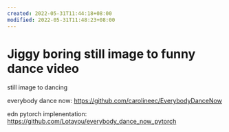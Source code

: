 ```yaml
---
created: 2022-05-31T11:44:18+08:00
modified: 2022-05-31T11:48:23+08:00
---
```


# Jiggy boring still image to funny dance video

still image to dancing

everybody dance now:
https://github.com/carolineec/EverybodyDanceNow

edn pytorch implenentation:
https://github.com/Lotayou/everybody_dance_now_pytorch
